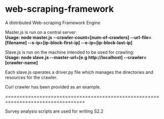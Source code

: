 # web-scraping-framework
A distributed Web-scraping Framework Engine

Master.js is run on a central server:  
**Usage: node master.js --crawler-count=[num-of-crawlers] --url-file=[filename] --s-ip=[ip-block-first-ip] --e-ip=[ip-block-last-ip]**  

Slave.js is run on the machine intended to be used for crawling:  
**Usage: node slave.js --master-url=[e.g http://localhost] --crawler=[crawler-name]**  

Each slave.js operates a driver.py file which manages the directories and resources for the crawler.  

Curl crawler has been provided as an example.  

==================================================================================  

Survey analysis scripts are used for writing S2.2
